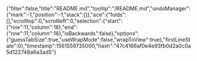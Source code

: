 {"filter":false,"title":"README.md","tooltip":"/README.md","undoManager":{"mark":-1,"position":-1,"stack":[]},"ace":{"folds":[],"scrolltop":0,"scrollleft":0,"selection":{"start":{"row":11,"column":18},"end":{"row":11,"column":18},"isBackwards":false},"options":{"guessTabSize":true,"useWrapMode":false,"wrapToView":true},"firstLineState":0},"timestamp":1561559735000,"hash":"47c4166af0e4e93fb0d2a0c0a5d122748a6a3ad5"}